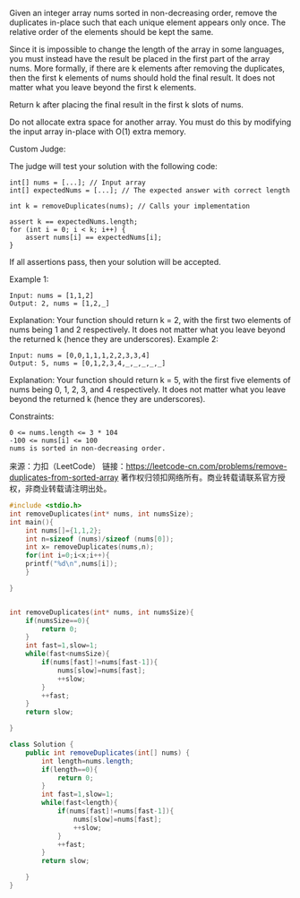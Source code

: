 
Given an integer array nums sorted in non-decreasing order, remove the duplicates in-place such that each unique element appears only once. The relative order of the elements should be kept the same.

Since it is impossible to change the length of the array in some languages, you must instead have the result be placed in the first part of the array nums. More formally, if there are k elements after removing the duplicates, then the first k elements of nums should hold the final result. It does not matter what you leave beyond the first k elements.

Return k after placing the final result in the first k slots of nums.

Do not allocate extra space for another array. You must do this by modifying the input array in-place with O(1) extra memory.

Custom Judge:

The judge will test your solution with the following code:

```
int[] nums = [...]; // Input array
int[] expectedNums = [...]; // The expected answer with correct length

int k = removeDuplicates(nums); // Calls your implementation

assert k == expectedNums.length;
for (int i = 0; i < k; i++) {
    assert nums[i] == expectedNums[i];
}
```

If all assertions pass, then your solution will be accepted.

 

Example 1:

```
Input: nums = [1,1,2]
Output: 2, nums = [1,2,_]
```

Explanation: Your function should return k = 2, with the first two elements of nums being 1 and 2 respectively.
It does not matter what you leave beyond the returned k (hence they are underscores).
Example 2:

```
Input: nums = [0,0,1,1,1,2,2,3,3,4]
Output: 5, nums = [0,1,2,3,4,_,_,_,_,_]
```

Explanation: Your function should return k = 5, with the first five elements of nums being 0, 1, 2, 3, and 4 respectively.
It does not matter what you leave beyond the returned k (hence they are underscores).


Constraints:

```
0 <= nums.length <= 3 * 104
-100 <= nums[i] <= 100
nums is sorted in non-decreasing order.
```

来源：力扣（LeetCode）
链接：https://leetcode-cn.com/problems/remove-duplicates-from-sorted-array
著作权归领扣网络所有。商业转载请联系官方授权，非商业转载请注明出处。

```c
#include <stdio.h>
int removeDuplicates(int* nums, int numsSize);
int main(){
    int nums[]={1,1,2};
    int n=sizeof (nums)/sizeof (nums[0]);
    int x= removeDuplicates(nums,n);
    for(int i=0;i<x;i++){
    printf("%d\n",nums[i]);
    }

}


int removeDuplicates(int* nums, int numsSize){
    if(numsSize==0){
        return 0;
    }
    int fast=1,slow=1;
    while(fast<numsSize){
        if(nums[fast]!=nums[fast-1]){
            nums[slow]=nums[fast];
            ++slow;
        }
        ++fast;
    }
    return slow;

}
```

```java
class Solution {
    public int removeDuplicates(int[] nums) {
        int length=nums.length;
        if(length==0){
            return 0;
        }
        int fast=1,slow=1;
        while(fast<length){
            if(nums[fast]!=nums[fast-1]){
                nums[slow]=nums[fast];
                ++slow;
            }
            ++fast;
        }
        return slow;

    }
}
```

